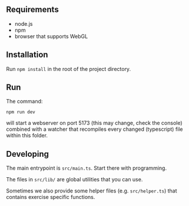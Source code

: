 ## Requirements

* node.js
* npm
* browser that supports WebGL


## Installation

Run `npm install` in the root of the project directory.


## Run

The command:

`npm run dev`

will start a webserver on port 5173 (this may change, check the console) combined with a watcher that recompiles every changed (typescript) file within this folder.


## Developing

The main entrypoint is `src/main.ts`. Start there with programming.

The files in `src/lib/` are global utilities that you can use.

Sometimes we also provide some helper files (e.g. `src/helper.ts`) that contains exercise specific functions.
